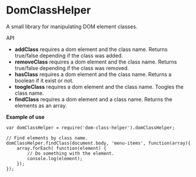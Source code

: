 # DomClassHelper

A small library for manipulating DOM element classes. 

API

* **addClass** requires a dom element and the class name. Returns true/false depending if the class was added.
* **removeClass** requires a dom element and the class name. Returns true/false depending if the class was removed.
* **hasClass** requires a dom element and the class name. Returns a boolean if it exist or not.
* **toogleClass** requires a dom element and the class name. Toogles the class name.
* **findClass** requires a dom element and a class name. Returns the elements as an array.

**Example of use**

```
var domClassHelper = require('dom-class-helper').domClassHelper;

// Find elements by class name.
domClassHelper.findClass(document.body, 'menu-items', function(array){
    array.forEach( function(element) {
        // Do something with the element.
        console.log(element);
    });
});

```

